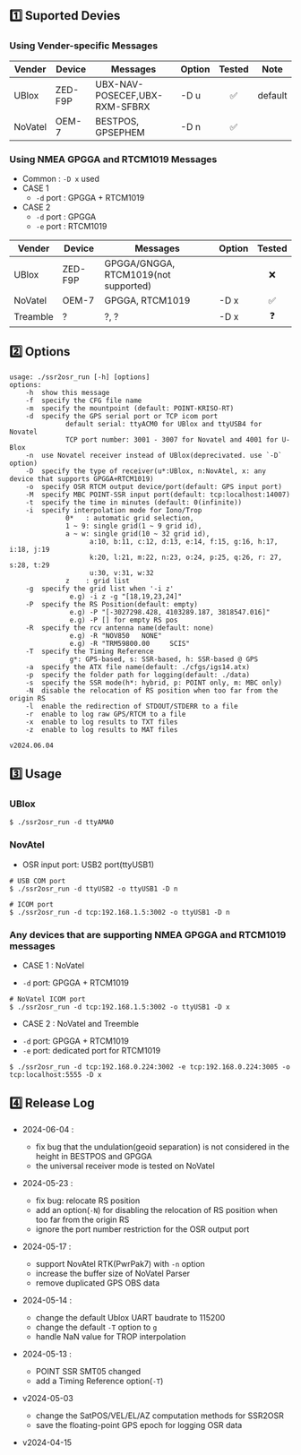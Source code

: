 ## 1️⃣ Suported Devies

### Using Vender-specific Messages
Vender | Device | Messages | Option | Tested| Note
---|---|---|---|:---:|---
UBlox | ZED-F9P | UBX-NAV-POSECEF,UBX-RXM-SFBRX | -D u | ✅ |default 
NoVatel | OEM-7 | BESTPOS, GPSEPHEM | -D n | ✅ |  



### Using NMEA GPGGA and RTCM1019 Messages
- Common : `-D x` used
- CASE 1
  * `-d` port  : GPGGA + RTCM1019
- CASE 2
  * `-d` port : GPGGA
  * `-e` port : RTCM1019

    
Vender | Device | Messages | Option | Tested
---|---|---|---|:---:
UBlox | ZED-F9P | GPGGA/GNGGA, RTCM1019(not supported) | | ❌ 
NoVatel | OEM-7 | GPGGA, RTCM1019| -D x | ✅
Treamble | ? | ?, ? | -D x | ❓





## 2️⃣ Options
```
usage: ./ssr2osr_run [-h] [options]
options:
    -h  show this message
    -f  specify the CFG file name
    -m  specify the mountpoint (default: POINT-KRISO-RT)
    -d  specify the GPS serial port or TCP icom port
              default serial: ttyACM0 for UBlox and ttyUSB4 for Novatel 
              TCP port number: 3001 - 3007 for Novatel and 4001 for U-Blox
    -n  use Novatel receiver instead of UBlox(deprecivated. use `-D` option)
    -D  specify the type of receiver(u*:UBlox, n:NovAtel, x: any device that supports GPGGA+RTCM1019)
    -o  specify OSR RTCM output device/port(default: GPS input port)
    -M  specify MBC POINT-SSR input port(default: tcp:localhost:14007)
    -t  specify the time in minutes (default: 0(infinite))
    -i  specify interpolation mode for Iono/Trop 
              0*   : automatic grid selection, 
              1 ~ 9: single grid(1 ~ 9 grid id), 
              a ~ w: single grid(10 ~ 32 grid id),
                    a:10, b:11, c:12, d:13, e:14, f:15, g:16, h:17, i:18, j:19 
                    k:20, l:21, m:22, n:23, o:24, p:25, q:26, r: 27, s:28, t:29
                    u:30, v:31, w:32 
              z    : grid list
    -g  specify the grid list when '-i z' 
               e.g) -i z -g "[18,19,23,24]" 
    -P  specify the RS Position(default: empty) 
               e.g) -P "[-3027298.428, 4103289.187, 3818547.016]" 
               e.g) -P [] for empty RS pos
    -R  specify the rcv antenna name(default: none) 
               e.g) -R "NOV850   NONE" 
               e.g) -R "TRM59800.00     SCIS" 
    -T  specify the Timing Reference 
               g*: GPS-based, s: SSR-based, h: SSR-based @ GPS
    -a  specify the ATX file name(default: ./cfgs/igs14.atx)
    -p  specify the folder path for logging(default: ./data) 
    -s  specify the SSR mode(h*: hybrid, p: POINT only, m: MBC only) 
    -N  disable the relocation of RS position when too far from the origin RS 
    -l  enable the redirection of STDOUT/STDERR to a file
    -r  enable to log raw GPS/RTCM to a file
    -x  enable to log results to TXT files
    -z  enable to log results to MAT files

v2024.06.04
```


## 3️⃣ Usage
### UBlox
```
$ ./ssr2osr_run -d ttyAMA0
```

### NovAtel
- OSR input port: USB2 port(ttyUSB1)
```
# USB COM port
$ ./ssr2osr_run -d ttyUSB2 -o ttyUSB1 -D n
```
```
# ICOM port
$ ./ssr2osr_run -d tcp:192.168.1.5:3002 -o ttyUSB1 -D n
```

### Any devices that are supporting NMEA GPGGA and RTCM1019 messages
- CASE 1 : NoVatel
 * `-d` port: GPGGA + RTCM1019 
```
# NoVatel ICOM port
$ ./ssr2osr_run -d tcp:192.168.1.5:3002 -o ttyUSB1 -D x
```
- CASE 2 : NoVatel and Treemble
 * `-d` port: GPGGA + RTCM1019
 * `-e` port: dedicated port for RTCM1019
```
$ ./ssr2osr_run -d tcp:192.168.0.224:3002 -e tcp:192.168.0.224:3005 -o tcp:localhost:5555 -D x 
```


## 4️⃣ Release Log
- 2024-06-04 : 
  * fix bug that the undulation(geoid separation) is not considered in the height in BESTPOS and GPGGA
  * the universal receiver mode is tested on NoVatel 

- 2024-05-23 : 
  * fix bug: relocate RS position
  * add an option(`-N`) for disabling the relocation of RS position when too far from the origin RS
  * ignore the port number restriction for the OSR output port


- 2024-05-17 : 
  * support NovAtel RTK(PwrPak7) with `-n` option
  * increase the buffer size of NoVatel Parser
  * remove duplicated GPS OBS data

- 2024-05-14 :
  * change the default Ublox UART baudrate to 115200
  * change the default `-T` option to `g`
  * handle NaN value for TROP interpolation
  
- 2024-05-13 : 
  * POINT SSR SMT05 changed
  * add a Timing Reference option(`-T`)

- v2024-05-03
  * change the SatPOS/VEL/EL/AZ computation methods for SSR2OSR
  * save the floating-point GPS epoch for logging OSR data
    
- v2024-04-15
